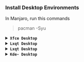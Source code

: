 ### Install Desktop Environments

In Manjaro, run this commands
> pacman -Syu

<details><summary><b><code>Xfce Desktop</code></b></summary></br>

```
pacman -S xfce4 xfce4-goodies network-manager-applet engrampa pulseaudio gst-libav dbus
```
</details>

<details><summary><b><code>Lxqt Desktop</code></b></summary></br>

```
pacman -S lxde network-manager-applet pulseaudio dbus
```
</details>

<details><summary><b><code>Lxqt Desktop</code></b></summary></br>

```
pacman -S lxqt xscreensaver pulseaudio dbus
```
</details>

<details><summary><b><code>Kde- Desktop</code></b></summary></br>

```

```
</details>
